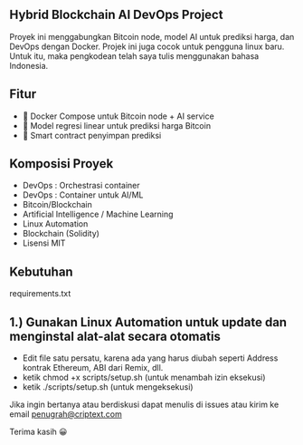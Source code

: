 ## Hybrid Blockchain AI DevOps Project

Proyek ini menggabungkan Bitcoin node, model AI untuk prediksi harga, dan DevOps dengan Docker. Projek ini juga cocok untuk pengguna linux baru. Untuk itu, maka pengkodean telah saya tulis menggunakan bahasa Indonesia.


## Fitur

- 🐳 Docker Compose untuk Bitcoin node + AI service
- 🤖 Model regresi linear untuk prediksi harga Bitcoin
- 📜 Smart contract penyimpan prediksi


## Komposisi Proyek
         
- DevOps : Orchestrasi container
- DevOps : Container untuk AI/ML
- Bitcoin/Blockchain
- Artificial Intelligence / Machine Learning
- Linux Automation
- Blockchain (Solidity)
- Lisensi MIT


## Kebutuhan

requirements.txt


## 1.) Gunakan Linux Automation untuk update dan menginstal alat-alat secara otomatis

- Edit file satu persatu, karena ada yang harus diubah seperti Address kontrak Ethereum, ABI dari Remix, dll.  
- ketik chmod +x scripts/setup.sh (untuk menambah izin eksekusi)
- ketik ./scripts/setup.sh (untuk mengeksekusi)
       

Jika ingin bertanya atau berdiskusi dapat menulis di issues atau kirim ke email penugrah@criptext.com

Terima kasih 😀

